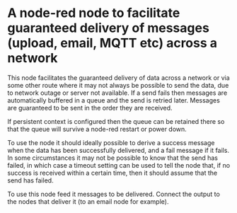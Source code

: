 # A node-red node to facilitate guaranteed delivery of messages (upload, email, MQTT etc) across a network

This node facilitates the guaranteed delivery of data across a network or via some other route where it may not always be possible to send the data, due to network outage or server not available.  If a send fails then messages are automatically buffered in a queue and the send is retried later. Messages are guaranteed to be sent in the order they are received.

If persistent context is configured then the queue can be retained there so that the queue will survive a node-red restart or power down.

To use the node it should ideally possible to derive a success message when the data has been successfully delivered, and a fail message if it fails. In some circumstances it may not be possible to know that the send has failed, in which case a timeout setting can be used to tell the node that, if no success is received within a certain time, then it should assume that the send has failed.

To use this node feed it messages to be delivered.  Connect the output to the nodes that deliver it (to an email node for example).
